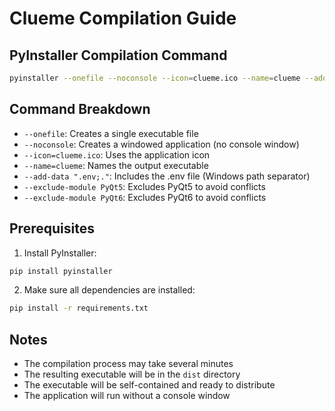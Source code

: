 # Clueme Compilation Guide

## PyInstaller Compilation Command

```bash
pyinstaller --onefile --noconsole --icon=clueme.ico --name=clueme --add-data ".env;." --exclude-module PyQt5 --exclude-module PyQt6 clueme.py
```

## Command Breakdown

- `--onefile`: Creates a single executable file
- `--noconsole`: Creates a windowed application (no console window)
- `--icon=clueme.ico`: Uses the application icon
- `--name=clueme`: Names the output executable
- `--add-data ".env;."`: Includes the .env file (Windows path separator)
- `--exclude-module PyQt5`: Excludes PyQt5 to avoid conflicts
- `--exclude-module PyQt6`: Excludes PyQt6 to avoid conflicts

## Prerequisites

1. Install PyInstaller:
```bash
pip install pyinstaller
```

2. Make sure all dependencies are installed:
```bash
pip install -r requirements.txt
```

## Notes

- The compilation process may take several minutes
- The resulting executable will be in the `dist` directory
- The executable will be self-contained and ready to distribute
- The application will run without a console window 